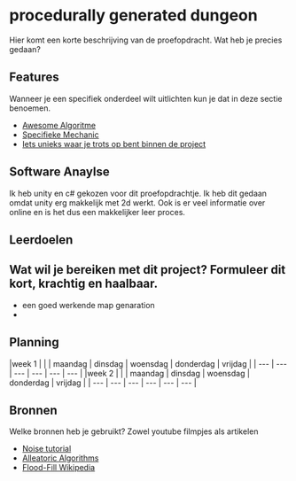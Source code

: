 # procedurally generated dungeon


Hier komt een korte beschrijving van de proefopdracht. Wat heb je precies gedaan? 

## Features
Wanneer je een specifiek onderdeel wilt uitlichten kun je dat in deze sectie benoemen.

- [Awesome Algoritme](link)
- [Specifieke Mechanic](link)
- [Iets unieks waar je trots op bent binnen de project](link)

## Software Anaylse 
Ik heb unity en c# gekozen voor dit proefopdrachtje. Ik heb dit gedaan omdat unity erg makkelijk met 2d werkt.
Ook is er veel informatie over online en is het dus een makkelijker leer proces.

## Leerdoelen 
Wat wil je bereiken met dit project? Formuleer dit kort, krachtig en haalbaar.
- 
- een goed werkende map genaration
- 

## Planning 

|week 1 |
| | maandag | dinsdag | woensdag | donderdag | vrijdag |
| --- | --- | --- | --- | --- | --- |
|week 2 |
| | maandag | dinsdag | woensdag | donderdag | vrijdag |
| --- | --- | --- | --- | --- | --- |


## Bronnen
Welke bronnen heb je gebruikt? Zowel youtube filmpjes als artikelen

- [Noise tutorial](https://catlikecoding.com/unity/tutorials/noise/)
- [Alleatoric Algorithms](link)
- [Flood-Fill Wikipedia](link)
